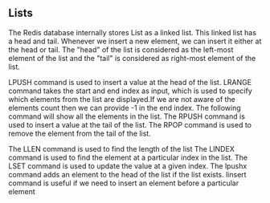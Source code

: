 ## Lists

The Redis database internally stores List as a linked list. This linked list has a head and tail. Whenever we insert a new element, we can insert it either at the head or tail. The "head" of the list is considered as the left-most element of the list and the "tail" is considered as right-most element of the list.

LPUSH command is used to insert a value at the head of the list. 
LRANGE command takes the start and end index as input, which is used to specify which elements from the list are displayed.If we are not aware of the elements count then we can provide -1 in the end index. The following command will show all the elements in the list.
The RPUSH command is used to insert a value at the tail of the list. 
The RPOP command is used to remove the element from the tail of the list.

The LLEN command is used to find the length of the list
The LINDEX command is used to find the element at a particular index in the list.
The LSET command is used to update the value at a given index.
The lpushx command adds an element to the head of the list if the list exists.
linsert command is useful if we need to insert an element before a particular element